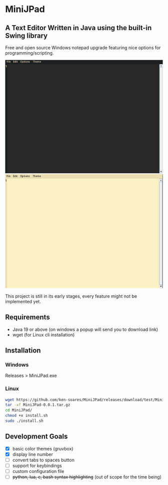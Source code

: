 # MiniJPad

## A Text Editor Written in Java using the built-in Swing library

Free and open source Windows notepad upgrade featuring nice options for programming/scripting.

![MiniJPad with gruvbox dark](screenshots/dark.png) ![MiniJPad with gruvbox light](screenshots/light.png)

This project is still in its early stages, every feature might not be implemented yet.

## Requirements

- Java 19 or above (on windows a popup will send you to download link)
- wget (for Linux cli installation)

## Installation

### Windows

Releases > MiniJPad.exe

### Linux

```bash
wget https://github.com/ken-soares/MiniJPad/releases/download/test/MiniJPad-0.0.1.tar.gz
tar -xf MiniJPad-0.0.1.tar.gz
cd MiniJPad/
chmod +x install.sh
sudo ./install.sh
```

## Development Goals

- [x] basic color themes (gruvbox)
- [x] display line number
- [ ] convert tabs to spaces button
- [ ] support for keybindings
- [ ] custom configuration file
- [ ] ~~python, lua, c, bash syntax highlighting~~ (out of scope for the time being)
